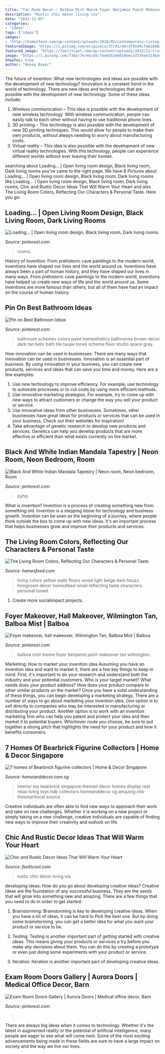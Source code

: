 ```yaml
---
title: "Tan Room Decor : Balboa Mist Moore Foyer Benjamin Paint Makeover Tan Wilmington"
description: "Rustic chic decor living via"
date: "2022-12-05"
categories:
- "ideas"
tags: ["ideas"]
images:
- "http://homesfeed.com/wp-content/uploads/2018/02/contemporary-living-room-yellow-painted-walls-light-yellow-walls-white-trimmed-door-light-beige-couches-dark-toned-coffee-table-medium-toned-wood-floors-dark-wood-hall-console-light-fabric-rug.jpg"
featuredImage: "https://i.pinimg.com/originals/3f/91/44/3f9144cfe61690aba12751369d23ba8e.jpg"
featured_image: "https://feelitcool.com/wp-content/uploads/2015/12/crative-cozy-rustic-living-room.jpg"
image: "https://i.pinimg.com/736x/7e/eb/b5/7eebb5349414beca7376ee314bae6b0c.jpg"
ShowToc: true
author: "Hosea Bayer"
---
```



The future of invention: What new technologies and ideas are possible with the development of new technology?
Innovation is a constant trend in the world of technology. There are new ideas and technologies that are possible with the development of new technology. Some of these ideas include: 
1) Wireless communication – This idea is possible with the development of new wireless technology. With wireless communication, people can easily talk to each other without having to use traditional phone lines. 
2) 3D printing – This technology is also possible with the development of new 3D printing techniques. This would allow for people to make their own products, without always needing to worry about manufacturing costs. 
3) Virtual reality – This idea is also possible with the development of new virtual reality technologies. With this technology, people can experience different worlds without ever leaving their homes.

	

		
searching about Loading... | Open living room design, Black living room, Dark living rooms you've came to the right page. We have 8 Pictures about Loading... | Open living room design, Black living room, Dark living rooms like Loading... | Open living room design, Black living room, Dark living rooms, Chic and Rustic Decor Ideas That Will Warm Your Heart and also The Living Room Colors, Reflecting Our Characters &amp; Personal Taste. Here you go:
		
    
## Loading... | Open Living Room Design, Black Living Room, Dark Living Rooms

<img loading=lazy src="https://i.pinimg.com/736x/c7/b2/54/c7b254e6b542c2f2374698eee08702c9.jpg" onerror="this.onerror=null;this.src='https://tse3.mm.bing.net/th?id=OIP.tpTTEC3sYw5e8gcI1cMNHQHaLH&amp;pid=15.1';" alt="Loading... | Open living room design, Black living room, Dark living rooms">

_Source: pinterest.com_

>rooms. 

	

History of Invention: From prehistoric cave paintings to the modern world, inventions have shaped our lives and the world around us.
Inventions have always been a part of human history, and they have shaped our lives in many ways. From prehistoric cave paintings to the modern world, inventions have helped us create new ways of life and the world around us. Some inventions are more famous than others, but all of them have had an impact on the course of human history.

    
## Pin On Best Bathroom Ideas

<img loading=lazy src="https://i.pinimg.com/736x/7e/eb/b5/7eebb5349414beca7376ee314bae6b0c.jpg" onerror="this.onerror=null;this.src='https://tse4.mm.bing.net/th?id=OIP.u6vCpBZxmNuFSxcoCLpOXQHaMV&amp;pid=15.1';" alt="Pin on Best Bathroom Ideas">

_Source: pinterest.com_

>bathroom schemes colors paint homesthetics bathrooms brown decor dark tan behr bath tile taupe tones scheme floor studio space grey. 

	

How innovation can be used in businesses: There are many ways that innovation can be used in businesses.
Innovation is an essential part of business. By using innovation in your business, you can create new products, services and ideas that can save you time and money. Here are a few examples: 
1. Use new technology to improve efficiency. For example, use technology to automate processes or to cut costs by using more efficient methods. 
2. Use innovative marketing strategies. For example, try to come up with new ways to attract customers or change the way you sell your product or service. 
3. Use innovative ideas from other businesses. Sometimes, other businesses have great ideas for products or services that can be used in your business. Check out their websites for inspiration! 
4. Take advantage of genetic research to develop new products and services. Genetics can help you develop products that are more effective or efficient than what exists currently on the market.

    
## Black And White Indian Mandala Tapestry | Neon Room, Neon Bedroom, Room

<img loading=lazy src="https://i.pinimg.com/736x/c3/0f/6d/c30f6dc0579a7408587ea9eab79634ef.jpg" onerror="this.onerror=null;this.src='https://tse4.mm.bing.net/th?id=OIP.GekpwRU6MCM5OrNgoNn3_gHaJ3&amp;pid=15.1';" alt="Black And White Indian Mandala Tapestry | Neon room, Neon bedroom, Room">

_Source: pinterest.com_

>pyhq. 

	

What is invention?
Invention is a process of creating something new from something old. Invention is a stepping stone for technology and business growth. Invention can be seen as the beginning of a journey, where people think outside the box to come up with new ideas. It's an important process that helps businesses grow and improve their products and services.

    
## The Living Room Colors, Reflecting Our Characters &amp; Personal Taste

<img loading=lazy src="http://homesfeed.com/wp-content/uploads/2018/02/contemporary-living-room-yellow-painted-walls-light-yellow-walls-white-trimmed-door-light-beige-couches-dark-toned-coffee-table-medium-toned-wood-floors-dark-wood-hall-console-light-fabric-rug.jpg" onerror="this.onerror=null;this.src='https://tse1.mm.bing.net/th?id=OIP.gQcNGWa7D7IOJdcAfta88wHaFu&amp;pid=15.1';" alt="The Living Room Colors, Reflecting Our Characters &amp; Personal Taste">

_Source: homesfeed.com_

>living colors yellow walls floors wood light beige dark houzz livingroom decor homesfeed email reflecting taste characters personal toned. 

	

1. Create more socialimpact projects.

    
## Foyer Makeover, Hall Makeover, Wilmington Tan, Balboa Mist | Balboa

<img loading=lazy src="https://i.pinimg.com/736x/b2/4b/4a/b24b4a2a58d72e367a2af45001f488e2--balboa-mist-house-beautiful.jpg" onerror="this.onerror=null;this.src='https://tse2.mm.bing.net/th?id=OIP.u57eYp5rT87SJYABecKdlAHaLH&amp;pid=15.1';" alt="Foyer makeover, hall makeover, Wilmington Tan, Balboa Mist | Balboa">

_Source: pinterest.com_

>balboa mist moore foyer benjamin paint makeover tan wilmington. 

	

Marketing: How to market your invention idea
Assuming you have an invention idea and want to market it, there are a few key things to keep in mind. First, it's important to do your research and understand both the industry and your potential customers. Who is your target market? What needs does your product address? How does your product compare to other similar products on the market? Once you have a solid understanding of these things, you can begin developing a marketing strategy.
There are a number of ways to go about marketing your invention idea. One option is to sell directly to companies who may be interested in manufacturing or distributing your product. Another option is to work with an invention marketing firm who can help you patent and protect your idea and then market it to potential buyers. Whichever route you choose, be sure to put together a strong pitch that highlights the need for your product and how it benefits consumers.

    
## 7 Homes Of Bearbrick Figurine Collectors | Home &amp; Decor Singapore

<img loading=lazy src="https://www.homeanddecor.com.sg/sites/default/files/imagecache/hnd_revamp_1x1_large/blog/gallery_article/gallery_images/65621-11130-rezt-relax-interior-photo-4-8.jpg" onerror="this.onerror=null;this.src='https://tse2.mm.bing.net/th?id=OIP.VJY4nd0wxQE77ixF6b37cwHaLK&amp;pid=15.1';" alt="7 homes of Bearbrick figurine collectors | Home &amp; Decor Singapore">

_Source: homeanddecor.com.sg_

>interior toy bearbrick singapore themed decor homes display rezt relax living toys hdb collectors homeanddecor sg amazing into thesmartlocal source. 

	

Creative individuals are often able to find new ways to approach their work and take on new challenges. Whether it is working on a new project or simply taking on a new challenge, creative individuals are capable of finding new ways to improve their creativity and outlook on life.

    
## Chic And Rustic Decor Ideas That Will Warm Your Heart

<img loading=lazy src="https://feelitcool.com/wp-content/uploads/2015/12/crative-cozy-rustic-living-room.jpg" onerror="this.onerror=null;this.src='https://tse1.mm.bing.net/th?id=OIP.SBgc-x2Dx2pfyh5nrsBFzgHaJ4&amp;pid=15.1';" alt="Chic and Rustic Decor Ideas That Will Warm Your Heart">

_Source: feelitcool.com_

>rustic chic decor living via. 

	

developing ideas: How do you go about developing creative ideas?
Creative ideas are the foundation of any successful business. They are the seeds that will grow into something new and amazing. There are a few things that you need to do in order to get started:
1. Brainstorming: Brainstorming is key to developing creative ideas. When you have a lot of ideas, it can be hard to Pick the best one. But by doing some brainstorming, you can get a better idea for what you want your product or service to be.

2. Testing: Testing is another important part of getting started with creative ideas. This means giving your products or services a try before you make any decisions about them. You can do this by creating a prototype or even just doing some experiments with your product or service.

3. Iteration: Iteration is another important part of developing creative ideas.

    
## Exam Room Doors Gallery | Aurora Doors | Medical Office Decor, Barn

<img loading=lazy src="https://i.pinimg.com/originals/3f/91/44/3f9144cfe61690aba12751369d23ba8e.jpg" onerror="this.onerror=null;this.src='https://tse2.mm.bing.net/th?id=OIP.immK4cuooI2KDv7n9Lm0fwHaJ4&amp;pid=15.1';" alt="Exam Room Doors Gallery | Aurora Doors | Medical office decor, Barn">

_Source: pinterest.com_

>. 

	

There are always big ideas when it comes to technology. Whether it's the latest in augmented reality or the potential of artificial intelligence, many people are eager to see what will come next. Some of the most exciting advancements being made in these fields are sure to have a large impact on society and the way we live our lives.

